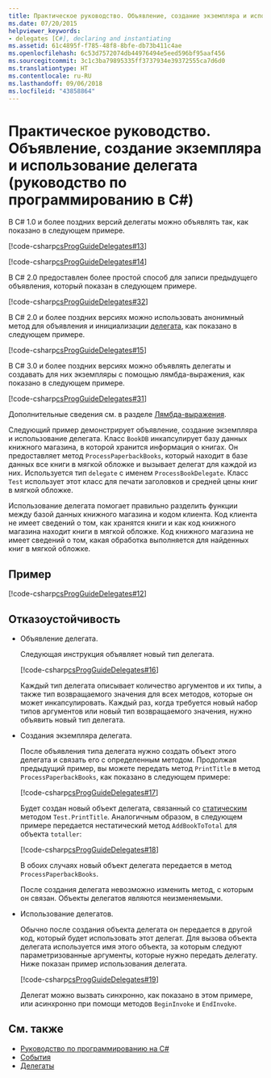 ```yaml
---
title: Практическое руководство. Объявление, создание экземпляра и использование делегата (руководство по программированию в C#)
ms.date: 07/20/2015
helpviewer_keywords:
- delegates [C#], declaring and instantiating
ms.assetid: 61c4895f-f785-48f8-8bfe-db73b411c4ae
ms.openlocfilehash: 6c53d7572074db44976494e5eed596bf95aaf456
ms.sourcegitcommit: 3c1c3ba79895335ff3737934e39372555ca7d6d0
ms.translationtype: HT
ms.contentlocale: ru-RU
ms.lasthandoff: 09/06/2018
ms.locfileid: "43858864"
---
```

# <a name="how-to-declare-instantiate-and-use-a-delegate-c-programming-guide"></a>Практическое руководство. Объявление, создание экземпляра и использование делегата (руководство по программированию в C#)
В C# 1.0 и более поздних версий делегаты можно объявлять так, как показано в следующем примере.  
  
 [!code-csharp[csProgGuideDelegates#13](../../../csharp/programming-guide/delegates/codesnippet/CSharp/how-to-declare-instantiate-and-use-a-delegate_1.cs)]  
  
 [!code-csharp[csProgGuideDelegates#14](../../../csharp/programming-guide/delegates/codesnippet/CSharp/how-to-declare-instantiate-and-use-a-delegate_2.cs)]  
  
 В C# 2.0 предоставлен более простой способ для записи предыдущего объявления, который показан в следующем примере.  
  
 [!code-csharp[csProgGuideDelegates#32](../../../csharp/programming-guide/delegates/codesnippet/CSharp/how-to-declare-instantiate-and-use-a-delegate_3.cs)]  
  
 В C# 2.0 и более поздних версиях можно использовать анонимный метод для объявления и инициализации [делегата](../../../csharp/language-reference/keywords/delegate.md), как показано в следующем примере.  
  
 [!code-csharp[csProgGuideDelegates#15](../../../csharp/programming-guide/delegates/codesnippet/CSharp/how-to-declare-instantiate-and-use-a-delegate_4.cs)]  
  
 В C# 3.0 и более поздних версиях можно объявлять делегаты и создавать для них экземпляры с помощью лямбда-выражения, как показано в следующем примере.  
  
 [!code-csharp[csProgGuideDelegates#31](../../../csharp/programming-guide/delegates/codesnippet/CSharp/how-to-declare-instantiate-and-use-a-delegate_5.cs)]  
  
 Дополнительные сведения см. в разделе [Лямбда-выражения](../../../csharp/programming-guide/statements-expressions-operators/lambda-expressions.md).  
  
 Следующий пример демонстрирует объявление, создание экземпляра и использование делегата. Класс `BookDB` инкапсулирует базу данных книжного магазина, в которой хранится информация о книгах. Он предоставляет метод `ProcessPaperbackBooks`, который находит в базе данных все книги в мягкой обложке и вызывает делегат для каждой из них. Используется тип `delegate` с именем `ProcessBookDelegate`. Класс `Test` использует этот класс для печати заголовков и средней цены книг в мягкой обложке.  
  
 Использование делегата помогает правильно разделить функции между базой данных книжного магазина и кодом клиента. Код клиента не имеет сведений о том, как хранятся книги и как код книжного магазина находит книги в мягкой обложке. Код книжного магазина не имеет сведений о том, какая обработка выполняется для найденных книг в мягкой обложке.  
  
## <a name="example"></a>Пример  
 [!code-csharp[csProgGuideDelegates#12](../../../csharp/programming-guide/delegates/codesnippet/CSharp/how-to-declare-instantiate-and-use-a-delegate_6.cs)]  
  
## <a name="robust-programming"></a>Отказоустойчивость  
  
-   Объявление делегата.  
  
     Следующая инструкция объявляет новый тип делегата.  
  
     [!code-csharp[csProgGuideDelegates#16](../../../csharp/programming-guide/delegates/codesnippet/CSharp/how-to-declare-instantiate-and-use-a-delegate_7.cs)]  
  
     Каждый тип делегата описывает количество аргументов и их типы, а также тип возвращаемого значения для всех методов, которые он может инкапсулировать. Каждый раз, когда требуется новый набор типов аргументов или новый тип возвращаемого значения, нужно объявить новый тип делегата.  
  
-   Создания экземпляра делегата.  
  
     После объявления типа делегата нужно создать объект этого делегата и связать его с определенным методом. Продолжая предыдущий пример, вы можете передать метод `PrintTitle` в метод `ProcessPaperbackBooks`, как показано в следующем примере:  
  
     [!code-csharp[csProgGuideDelegates#17](../../../csharp/programming-guide/delegates/codesnippet/CSharp/how-to-declare-instantiate-and-use-a-delegate_8.cs)]  
  
     Будет создан новый объект делегата, связанный со [статическим](../../../csharp/language-reference/keywords/static.md) методом `Test.PrintTitle`. Аналогичным образом, в следующем примере передается нестатический метод `AddBookToTotal` для объекта `totaller`:  
  
     [!code-csharp[csProgGuideDelegates#18](../../../csharp/programming-guide/delegates/codesnippet/CSharp/how-to-declare-instantiate-and-use-a-delegate_9.cs)]  
  
     В обоих случаях новый объект делегата передается в метод `ProcessPaperbackBooks`.  
  
     После создания делегата невозможно изменить метод, с которым он связан. Объекты делегатов являются неизменяемыми.  
  
-   Использование делегатов.  
  
     Обычно после создания объекта делегата он передается в другой код, который будет использовать этот делегат. Для вызова объекта делегата используется имя этого объекта, за которым следуют параметризованные аргументы, которые нужно передать делегату. Ниже показан пример использования делегата.  
  
     [!code-csharp[csProgGuideDelegates#19](../../../csharp/programming-guide/delegates/codesnippet/CSharp/how-to-declare-instantiate-and-use-a-delegate_10.cs)]  
  
     Делегат можно вызвать синхронно, как показано в этом примере, или асинхронно при помощи методов `BeginInvoke` и `EndInvoke`.  
  
## <a name="see-also"></a>См. также

- [Руководство по программированию на C#](../../../csharp/programming-guide/index.md)  
- [События](../../../csharp/programming-guide/events/index.md)  
- [Делегаты](../../../csharp/programming-guide/delegates/index.md)
